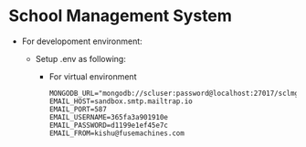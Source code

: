 # School Management System

- For developoment environment:

  - Setup .env as following:

    - For virtual environment

      ``` 
      MONGODB_URL="mongodb://scluser:password@localhost:27017/sclmgmt"
      EMAIL_HOST=sandbox.smtp.mailtrap.io
      EMAIL_PORT=587
      EMAIL_USERNAME=365fa3a901910e
      EMAIL_PASSWORD=d1199e1ef45e7c
      EMAIL_FROM=kishu@fusemachines.com
      ```

    
